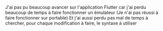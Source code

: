 J'ai pas pu beaucoup avancer sur l'application Flutter car j'ai perdu beaucoup de temps à faire fonctionner un émulateur (Je n'ai pas réussi à faire fonctionner sur portable)
Et j'ai aussi perdu pas mal de temps à chercher, pour chaque modification à faire, le syntaxe à utiliser

